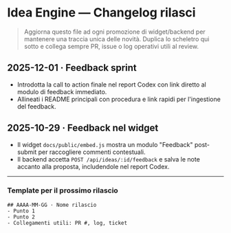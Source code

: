 # Idea Engine — Changelog rilasci

> Aggiorna questo file ad ogni promozione di widget/backend per mantenere una traccia unica delle novità. Duplica lo scheletro
> qui sotto e collega sempre PR, issue o log operativi utili al review.

## 2025-12-01 · Feedback sprint
- Introdotta la call to action finale nel report Codex con link diretto al modulo di feedback immediato.
- Allineati i README principali con procedura e link rapidi per l'ingestione del feedback.

## 2025-10-29 · Feedback nel widget
- Il widget `docs/public/embed.js` mostra un modulo "Feedback" post-submit per raccogliere commenti contestuali.
- Il backend accetta `POST /api/ideas/:id/feedback` e salva le note accanto alla proposta, includendole nel report Codex.

---

### Template per il prossimo rilascio
```
## AAAA-MM-GG · Nome rilascio
- Punto 1
- Punto 2
- Collegamenti utili: PR #, log, ticket
```

